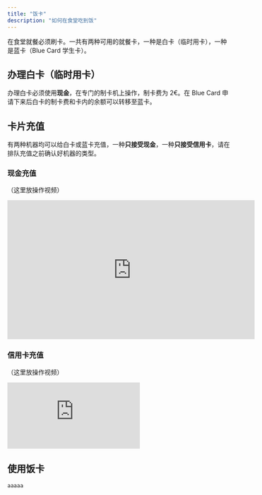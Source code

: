 ```yaml
---
title: "饭卡"
description: "如何在食堂吃到饭"
---
```

在食堂就餐必须刷卡。一共有两种可用的就餐卡，一种是白卡（临时用卡），一种是蓝卡（Blue Card 学生卡）。

## 办理白卡（临时用卡）

办理白卡必须使用**现金**，在专门的制卡机上操作，制卡费为 2€。在 Blue Card 申请下来后白卡的制卡费和卡内的余额可以转移至蓝卡。

## 卡片充值

有两种机器均可以给白卡或蓝卡充值，一种**只接受现金**，一种**只接受信用卡**，请在排队充值之前确认好机器的类型。

### 现金充值

（这里放操作视频）

<iframe width="560" height="315" src="https://www.youtube.com/embed/a3ICNMQW7Ok?si=sWmLfnZ5qOV5yv7z" title="YouTube video player" frameborder="0" allow="accelerometer; autoplay; clipboard-write; encrypted-media; gyroscope; picture-in-picture; web-share" referrerpolicy="strict-origin-when-cross-origin" allowfullscreen></iframe>

### 信用卡充值

（这里放操作视频）

<iframe src="https://www.youtube.com/embed/a3ICNMQW7Ok?si=sWmLfnZ5qOV5yv7z" title="YouTube video player" frameborder="0" allow="accelerometer; autoplay; clipboard-write; encrypted-media; gyroscope; picture-in-picture; web-share" referrerpolicy="strict-origin-when-cross-origin" allowfullscreen></iframe>

## 使用饭卡

```warning
aaaaa
```